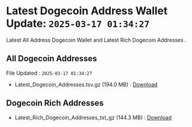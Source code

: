 # Latest Dogecoin Address Wallet Update: `2025-03-17 01:34:27`

Latest All Address Dogecoin Wallet and Latest Rich Dogecoin Addresses .

## All Dogecoin Addresses

File Updated : `2025-03-17 01:34:27`

- Latest_Dogecoin_Addresses.tsv.gz (194.0 MB) : [Download](https://github.com/Pymmdrza/Rich-Address-Wallet/releases/tag/Dogecoin)

## Dogecoin Rich Addresses

- Latest_Rich_Dogecoin_Addresses_txt_gz (144.3 MB) : [Download](https://github.com/Pymmdrza/Rich-Address-Wallet/releases/tag/Dogecoin)
